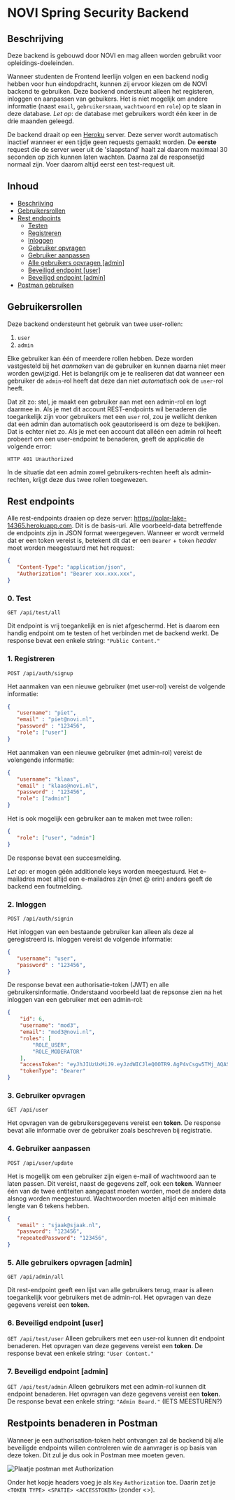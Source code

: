 # NOVI Spring Security Backend

## Beschrijving
Deze backend is gebouwd door NOVI en mag alleen worden gebruikt voor opleidings-doeleinden.

Wanneer studenten de Frontend leerlijn volgen en een backend nodig hebben voor hun eindopdracht, kunnen zij ervoor kiezen om de NOVI backend te gebruiken. Deze backend ondersteunt alleen het registeren, inloggen en aanpassen van gebuikers. Het is niet mogelijk om andere informatie (naast `email`, `gebruikersnaam`, `wachtwoord` en `role`) op te slaan in deze database. _Let op_: de database met gebruikers wordt één keer in de drie maanden geleegd.

De backend draait op een [Heroku](https://www.heroku.com/) server. Deze server wordt automatisch inactief wanneer er een tijdje geen requests gemaakt worden. De **eerste** request die de server weer uit de 'slaapstand' haalt zal daarom maximaal 30 seconden op zich kunnen laten wachten. Daarna zal de responsetijd normaal zijn. Voer daarom altijd eerst een test-request uit.

## Inhoud
* [Beschrijving](#beschrijving)
* [Gebruikersrollen](#gebruikersrollen)
* [Rest endpoints](#rest-endpoints)
   * [Testen](#0.-test)
   * [Registreren](#1.-registeren)
   * [Inloggen](#0.-inloggen)
   * [Gebruiker opvragen](#3.-gebruiker-opvragen)
   * [Gebruiker aanpassen](#4.-gebruiker-aanpassen)
   * [Alle gebruikers opvragen [admin]](#5.-alle-gebruikers-opvragen-[admin])
   * [Beveiligd endpoint [user]](#6.-beveiligd-endpoint-[user])
   * [Beveiligd endpoint [admin]](#7.-beveiligd-endpoint-[admin])
* [Postman gebruiken](#rest-endpoint-benaderen-in-postman)


## Gebruikersrollen
Deze backend ondersteunt het gebruik van twee user-rollen:
1. `user`
2. `admin`

Elke gebruiker kan één of meerdere rollen hebben. Deze worden vastgesteld bij het _aanmaken_ van de gebruiker en kunnen daarna niet meer worden gewijzigd. Het is belangrijk om je te realiseren dat dat wanneer een gebruiker de `admin`-rol heeft dat deze dan niet _automatisch_ ook de `user`-rol heeft. 

Dat zit zo: stel, je maakt een gebruiker aan met een admin-rol en logt daarmee in. Als je met dit account REST-endpoints wil benaderen die toegankelijk zijn voor gebruikers met een `user` rol, zou je wellicht denken dat een admin dan automatisch ook geautoriseerd is om deze te bekijken. Dat is echter niet zo. Als je met een account dat alléén een admin rol heeft probeert om een user-endpoint te benaderen, geeft de applicatie de volgende error:

```
HTTP 401 Unauthorized
```

In de situatie dat een admin zowel gebruikers-rechten heeft als admin-rechten, krijgt deze dus twee rollen toegewezen. 

## Rest endpoints
Alle rest-endpoints draaien op deze server: https://polar-lake-14365.herokuapp.com. Dit is de basis-uri. Alle voorbeeld-data betreffende de endpoints zijn in JSON format weergegeven. Wanneer er wordt vermeld dat er een token vereist is, betekent dit dat er een `Bearer` + `token` _header_ moet worden meegestuurd met het request:

```json
{
   "Content-Type": "application/json",
   "Authorization": "Bearer xxx.xxx.xxx",
}
```

### 0. Test
`GET /api/test/all`

Dit endpoint is vrij toegankelijk en is niet afgeschermd. Het is daarom een handig endpoint om te testen of het verbinden met de backend werkt. De response bevat een enkele string: `"Public Content."`

### 1. Registreren
`POST /api/auth/signup`

Het aanmaken van een nieuwe gebruiker (met user-rol) vereist de volgende informatie:

```json
{
   "username": "piet",
   "email" : "piet@novi.nl",
   "password" : "123456",
   "role": ["user"]
}
```

Het aanmaken van een nieuwe gebruiker (met admin-rol) vereist de volengende informatie:

```json
{
   "username": "klaas",
   "email" : "klaas@novi.nl",
   "password" : "123456",
   "role": ["admin"]
}
```

Het is ook mogelijk een gebruiker aan te maken met twee rollen:

```json
{
   "role": ["user", "admin"]
}
```

De response bevat een succesmelding.

_Let op_: er mogen géén additionele keys worden meegestuurd. Het e-mailadres moet altijd een e-mailadres zijn (met @ erin) anders geeft de backend een foutmelding.

### 2. Inloggen
`POST /api/auth/signin`

Het inloggen van een bestaande gebruiker kan alleen als deze al geregistreerd is. Inloggen vereist de volgende informatie:

```json
{
   "username": "user",
   "password" : "123456",
}
```

De response bevat een authorisatie-token (JWT) en alle gebruikersinformatie. Onderstaand voorbeeld laat de repsonse zien na het inloggen van een gebruiker met een admin-rol:

```json
{
    "id": 6,
    "username": "mod3",
    "email": "mod3@novi.nl",
    "roles": [
        "ROLE_USER",
        "ROLE_MODERATOR"
    ],
    "accessToken": "eyJhJIUzUxMiJ9.eyJzdWICJleQ0OTR9.AgP4vCsgw5TMj_AQAS-J8doHqADTA",
    "tokenType": "Bearer"
}
```

### 3. Gebruiker opvragen
`GET /api/user`

Het opvragen van de gebruikersgegevens vereist een **token**. De response bevat alle informatie over de gebruiker zoals beschreven bij registratie.

### 4. Gebruiker aanpassen
`POST /api/user/update`

Het is mogelijk om een gebruiker zijn eigen e-mail of wachtwoord aan te laten passen. Dit vereist, naast de gegevens zelf, ook een **token**. Wanneer één van de twee entiteiten aangepast moeten worden, moet de andere data alsnog worden meegestuurd. Wachtwoorden moeten altijd een minimale lengte van 6 tekens hebben.

```json
{
   "email" : "sjaak@sjaak.nl",
   "password": "123456",
   "repeatedPassword": "123456",
}
```

### 5. Alle gebruikers opvragen [admin]
`GET /api/admin/all`

Dit rest-endpoint geeft een lijst van alle gebruikers terug, maar is alleen toegankelijk voor gebruikers met de admin-rol. Het opvragen van deze gegevens vereist een **token**.

### 6. Beveiligd endpoint [user]
`GET /api/test/user`
Alleen gebruikers met een user-rol kunnen dit endpoint benaderen. Het opvragen van deze gegevens vereist een **token**. De response bevat een enkele string: `"User Content."`

### 7. Beveiligd endpoint [admin]
`GET /api/test/admin`
Alleen gebruikers met een admin-rol kunnen dit endpoint benaderen. Het opvragen van deze gegevens vereist een **token**. De response bevat een enkele string: `"Admin Board."` (IETS MEESTUREN?)

## Restpoints benaderen in Postman
Wanneer je een authorisation-token hebt ontvangen zal de backend bij alle beveiligde endpoints willen controleren wie de aanvrager is op basis van deze token. Dit zul je dus ook in Postman mee moeten geven.

![Plaatje postman met Authorization](img/auth_postman_example.png)

Onder het kopje headers voeg je als `Key` `Authorization` toe. Daarin zet je `<TOKEN TYPE> <SPATIE> <ACCESSTOKEN>` (zonder <>). 
